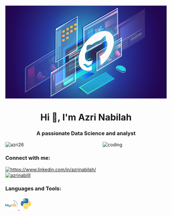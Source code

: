 ![logo](https://github.com/Azri26/Azri26/blob/main/1_b29pJKZqp6Jxb3rd9QlJiw.png)
<h1 align="center">Hi 👋, I'm Azri Nabilah</h1>
<h3 align="center">A passionate Data Science and analyst </h3>
<img align="right" alt="coding" width="200" height="200" src="https://github.com/user-attachments/assets/79f055ad-0b61-43ae-ab1b-57230545da94">
<p align="left"> <img src="https://komarev.com/ghpvc/?username=azri26&label=Profile%20views&color=0e75b6&style=flat" alt="azri26" /> </p>

<h3 align="left">Connect with me:</h3>
<p align="left">
<a href="https://linkedin.com/in/https://www.linkedin.com/in/azrinabilah/" target="blank"><img align="center" src="https://raw.githubusercontent.com/rahuldkjain/github-profile-readme-generator/master/src/images/icons/Social/linked-in-alt.svg" alt="https://www.linkedin.com/in/azrinabilah/" height="30" width="40" /></a>
<a href="https://instagram.com/azrinabilll" target="blank"><img align="center" src="https://raw.githubusercontent.com/rahuldkjain/github-profile-readme-generator/master/src/images/icons/Social/instagram.svg" alt="azrinabilll" height="30" width="40" /></a>
</p>

<h3 align="left">Languages and Tools:</h3>
<p align="left"> <a href="https://www.mysql.com/" target="_blank" rel="noreferrer"> <img src="https://raw.githubusercontent.com/devicons/devicon/master/icons/mysql/mysql-original-wordmark.svg" alt="mysql" width="40" height="40"/> </a> <a href="https://www.python.org" target="_blank" rel="noreferrer"> <img src="https://raw.githubusercontent.com/devicons/devicon/master/icons/python/python-original.svg" alt="python" width="40" height="40"/> </a> </p>
